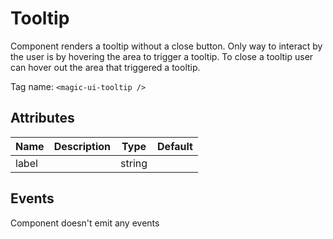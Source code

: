 # Tooltip

Component renders a tooltip without a close button. Only way to interact by
the user is by hovering the area to trigger a tooltip. To close a tooltip
user can hover out the area that triggered a tooltip.

Tag name: `<magic-ui-tooltip />`

## Attributes

| Name  | Description | Type   | Default |
| ----- | ----------- | ------ | ------- |
| label |             | string |

## Events

Component doesn't emit any events
